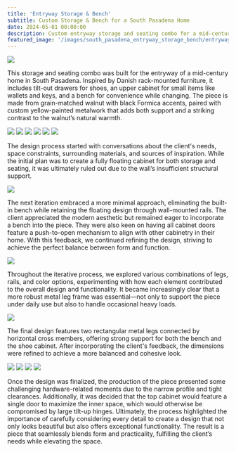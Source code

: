 ```yaml
---
title: 'Entryway Storage & Bench'
subtitle: Custom Storage & Bench for a South Pasadena Home
date: 2024-05-01 00:00:00
description: Custom entryway storage and seating combo for a mid-century South Pasadena home, featuring walnut construction, black Formica accents, yellow-painted metalwork, tilt-out drawers, an upper cabinet, and a bench, blending modern aesthetics with practical functionality.
featured_image: '/images/south_pasadena_entryway_storage_bench/entryway_storage_bench_closed_right_angle_portrait.jpg'
---
```


<div class="image-wrap">
	<img class="not-full-spread" style="float: center" src="/images/south_pasadena_entryway_storage_bench/entryway_storage_front_portrait.jpg">
</div>

This storage and seating combo was built for the entryway of a mid-century home in South Pasadena. Inspired by Danish rack-mounted furniture, it includes tilt-out drawers for shoes, an upper cabinet for small items like wallets and keys, and a bench for convenience while changing. The piece is made from grain-matched walnut with black Formica accents, paired with custom yellow-painted metalwork that adds both support and a striking contrast to the walnut’s natural warmth.

<div class="gallery" data-columns="2">
	<img src="/images/south_pasadena_entryway_storage_bench/entryway_storage_shoe_cabinet_miter_closeup_right_angle_portrait.jpg">
	<img src="/images/south_pasadena_entryway_storage_bench/entryway_storage_upper_open_left_angle_landscape.jpg">
	<img src="/images/south_pasadena_entryway_storage_bench/entryway_storage_cabinets_open_left_angle_portrait.jpg">
	<img src="/images/south_pasadena_entryway_storage_bench/entryway_storage_bench_left_angle_portrait.jpg">
	<img src="/images/south_pasadena_entryway_storage_bench/entryway_storage_lower_front_landscape.jpg">
	<img src="/images/south_pasadena_entryway_storage_bench/entryway_storage_shoe_cabinet_open_shoes_left_angle_landscape.jpg">
</div>

The design process started with conversations about the client's needs, space constraints, surrounding materials, and sources of inspiration. While the initial plan was to create a fully floating cabinet for both storage and seating, it was ultimately ruled out due to the wall’s insufficient structural support.

<div class="image-wrap">
	<img class="not-full-spread" style="float: center" src="/images/south_pasadena_entryway_storage_bench/entryway_direction_a.jpeg">
</div>

The next iteration embraced a more minimal approach, eliminating the built-in bench while retaining the floating design through wall-mounted rails. The client appreciated the modern aesthetic but remained eager to incorporate a bench into the piece. They were also keen on having all cabinet doors feature a push-to-open mechanism to align with other cabinetry in their home. With this feedback, we continued refining the design, striving to achieve the perfect balance between form and function.

<div class="image-wrap">
	<img class="not-full-spread" style="float: center" src="/images/south_pasadena_entryway_storage_bench/entryway_direction_b.jpeg">
</div>

Throughout the iterative process, we explored various combinations of legs, rails, and color options, experimenting with how each element contributed to the overall design and functionality. It became increasingly clear that a more robust metal leg frame was essential—not only to support the piece under daily use but also to handle occasional heavy loads.

<div class="image-wrap">
	<img class="not-full-spread" style="float: center" src="/images/south_pasadena_entryway_storage_bench/entryway_direction_b_1.jpeg">
</div>

The final design features two rectangular metal legs connected by horizontal cross members, offering strong support for both the bench and the shoe cabinet. After incorporating the client's feedback, the dimensions were refined to achieve a more balanced and cohesive look.

<div class="gallery" data-columns="2">
	<img src="/images/south_pasadena_entryway_storage_bench/entryway_direction_b_1.2.jpeg">
	<img src="/images/south_pasadena_entryway_storage_bench/entryway_direction_b_1.3.jpeg">
	<img src="/images/south_pasadena_entryway_storage_bench/entryway_direction_b_1.3_render.jpg">
	<img src="/images/south_pasadena_entryway_storage_bench/entryway_storage_bench_closed_left_angle_portrait.jpg">
</div>

Once the design was finalized, the production of the piece presented some challenging hardware-related moments due to the narrow profile and tight clearances. Additionally, it was decided that the top cabinet would feature a single door to maximize the inner space, which would otherwise be compromised by large tilt-up hinges. Ultimately, the process highlighted the importance of carefully considering every detail to create a design that not only looks beautiful but also offers exceptional functionality. The result is a piece that seamlessly blends form and practicality, fulfilling the client’s needs while elevating the space.
